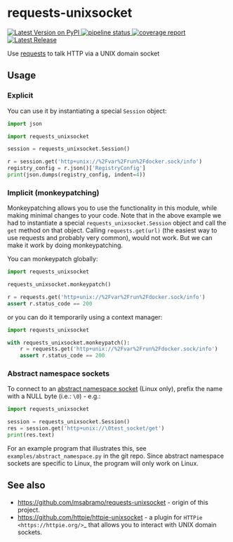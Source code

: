 # requests-unixsocket

<a href="https://badge.fury.io/py/requests-unixsocket">
    <img src="https://badge.fury.io/py/requests-unixsocket.svg" alt="Latest Version on PyPI" />
</a>
<a href="https://gitlab.com/thelabnyc/requests-unixsocket/-/commits/master">
    <img alt="pipeline status" src="https://gitlab.com/thelabnyc/requests-unixsocket/badges/master/pipeline.svg" />
</a>
<a href="https://gitlab.com/thelabnyc/requests-unixsocket/-/commits/master">
    <img alt="coverage report" src="https://gitlab.com/thelabnyc/requests-unixsocket/badges/master/coverage.svg" />
</a>
<a href="https://gitlab.com/thelabnyc/requests-unixsocket/-/releases">
    <img alt="Latest Release" src="https://gitlab.com/thelabnyc/requests-unixsocket/-/badges/release.svg" />
</a>

Use [requests](http://docs.python-requests.org/) to talk HTTP via a UNIX domain socket

## Usage

### Explicit

You can use it by instantiating a special `Session` object:

```py
import json

import requests_unixsocket

session = requests_unixsocket.Session()

r = session.get('http+unix://%2Fvar%2Frun%2Fdocker.sock/info')
registry_config = r.json()['RegistryConfig']
print(json.dumps(registry_config, indent=4))
```


### Implicit (monkeypatching)

Monkeypatching allows you to use the functionality in this module, while making minimal changes to your code. Note that in the above example we had to instantiate a special `requests_unixsocket.Session` object and call the `get` method on that object. Calling `requests.get(url)` (the easiest way to use requests and probably very common), would not work. But we can make it work by doing monkeypatching.

You can monkeypatch globally:

```py
import requests_unixsocket

requests_unixsocket.monkeypatch()

r = requests.get('http+unix://%2Fvar%2Frun%2Fdocker.sock/info')
assert r.status_code == 200
```

or you can do it temporarily using a context manager:

```py
import requests_unixsocket

with requests_unixsocket.monkeypatch():
    r = requests.get('http+unix://%2Fvar%2Frun%2Fdocker.sock/info')
    assert r.status_code == 200
```

### Abstract namespace sockets

To connect to an [abstract namespace socket](https://utcc.utoronto.ca/~cks/space/blog/python/AbstractUnixSocketsAndPeercred>) (Linux only), prefix the name with a NULL byte (i.e.: `\0`) - e.g.:

```py
import requests_unixsocket

session = requests_unixsocket.Session()
res = session.get('http+unix://\0test_socket/get')
print(res.text)
```

For an example program that illustrates this, see `examples/abstract_namespace.py` in the git repo. Since abstract namespace sockets are specific to Linux, the program will only work on Linux.

## See also

- https://github.com/msabramo/requests-unixsocket - origin of this project.
- https://github.com/httpie/httpie-unixsocket - a plugin for `HTTPie <https://httpie.org/>`_ that allows you to interact with UNIX domain sockets.
